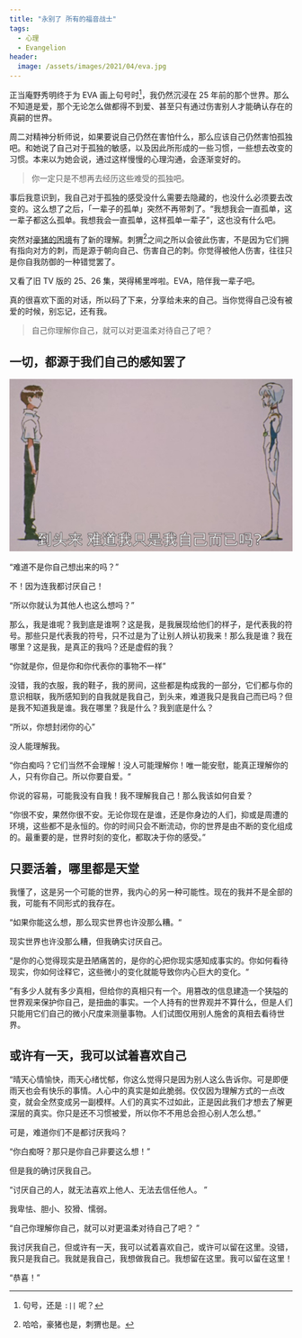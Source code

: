 ```yaml
---
title: "永别了 所有的福音战士"
tags:
  - 心理
  - Evangelion
header:
  image: /assets/images/2021/04/eva.jpg
---
```


正当庵野秀明终于为 EVA 画上句号时[^1]，我仍然沉浸在 25 年前的那个世界。那么不知道是爱，那个无论怎么做都得不到爱、甚至只有通过伤害别人才能确认存在的真嗣的世界。

周二对精神分析师说，如果要说自己仍然在害怕什么，那么应该自己仍然害怕孤独吧。和她说了自己对于孤独的敏感，以及因此所形成的一些习惯，一些想去改变的习惯。本来以为她会说，通过这样慢慢的心理沟通，会逐渐变好的。

> 你一定只是不想再去经历这些难受的孤独吧。

事后我意识到，我自己对于孤独的感受没什么需要去隐藏的，也没什么必须要去改变的。这么想了之后，「一辈子的孤单」突然不再带刺了。“我想我会一直孤单，这一辈子都这么孤单。我想我会一直孤单，这样孤单一辈子”，这也没有什么吧。

突然对[豪猪的困境](https://zh.wikipedia.org/wiki/%E8%B1%AA%E7%8C%AA%E4%B8%A4%E9%9A%BE%E8%AF%B4)有了新的理解。刺猬[^2]之间之所以会彼此伤害，不是因为它们拥有指向对方的刺，而是源于朝向自己、伤害自己的刺。你觉得被他人伤害，往往只是你自我防御的一种错觉罢了。

又看了旧 TV 版的 25、26 集，哭得稀里哗啦。EVA，陪伴我一辈子吧。

真的很喜欢下面的对话，所以码了下来，分享给未来的自己。当你觉得自己没有被爱的时候，别忘记，还有我。

> 自己你理解你自己，就可以对更温柔对待自己了吧？

## 一切，都源于我们自己的感知罢了

<img src="/assets/images/2021/04/my-world.jpg" width="800px" />

“难道不是你自己想出来的吗？”

不！因为连我都讨厌自己！

“所以你就认为其他人也这么想吗？”

那么，我是谁呢？我到底是谁啊？这是我，是我展现给他们的样子，是代表我的符号。那些只是代表我的符号，只不过是为了让别人辨认初我来！那么我是谁？我在哪里？这是我，是真正的我吗？还是虚假的我？

“你就是你，但是你和你代表你的事物不一样”

没错，我的衣服，我的鞋子，我的房间，这些都是构成我的一部分，它们都与你的意识相联，我所感知到的自我就是我自己，到头来，难道我只是我自己而已吗？但是我不知道我是谁。我在哪里？我是什么？我到底是什么？

“所以，你想封闭你的心”

没人能理解我。

“你白痴吗？它们当然不会理解！没人可能理解你！唯一能安慰，能真正理解你的人，只有你自己。所以你要自爱。“

你说的容易，可能我没有自我！我不理解我自己！那么我该如何自爱？

“你很不安，果然你很不安。无论你现在是谁，还是你身边的人们，抑或是周遭的环境，这些都不是永恒的。你的时间只会不断流动，你的世界是由不断的变化组成的。最重要的是，世界时刻的变化，都取决于你的感受。”

## 只要活着，哪里都是天堂

我懂了，这是另一个可能的世界，我内心的另一种可能性。现在的我并不是全部的我，可能有不同形式的我存在。

“如果你能这么想，那么现实世界也许没那么糟。“

现实世界也许没那么糟，但我确实讨厌自己。

“是你的心觉得现实是丑陋痛苦的，是你的心把你现实感知成事实的。你如何看待现实，你如何诠释它，这些微小的变化就能导致你内心巨大的变化。“

”有多少人就有多少真相，但给你的真相只有一个。用篡改的信息建造一个狭隘的世界观来保护你自己，是扭曲的事实。一个人持有的世界观并不算什么，但是人们只能用它们自己的微小尺度来测量事物。人们试图仅用别人施舍的真相去看待世界。

## 或许有一天，我可以试着喜欢自己

“晴天心情愉快，雨天心绪忧郁，你这么觉得只是因为别人这么告诉你。可是即便雨天也会有快乐的事情。人心中的真实是如此脆弱。仅仅因为理解方式的一点改变，就会全然变成另一副模样。人们的真实不过如此，正是因此我们才想去了解更深层的真实。你只是还不习惯被爱，所以你不不用总会担心别人怎么想。”

可是，难道你们不是都讨厌我吗？

“你白痴呀？那只是你自己非要这么想！”

但是我的确讨厌我自己。

“讨厌自己的人，就无法喜欢上他人、无法去信任他人。 ”

我卑怯、胆小、狡猾、懦弱。

“自己你理解你自己，就可以对更温柔对待自己了吧？ ”

我讨厌我自己，但或许有一天，我可以试着喜欢自己，或许可以留在这里。没错，我只是我自己。我就是我自己，我想做我自己。我想留在这里。我可以留在这里！

“恭喜！”

[^1]: 句号，还是 `:||` 呢？
[^2]: 哈哈，豪猪也是，刺猬也是。
